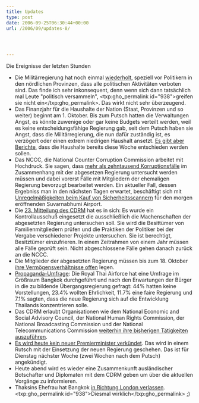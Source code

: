 ```yaml
---
title: Updates
type: post
date: 2006-09-25T06:30:44+00:00
url: /2006/09/updates-8/




---
```

Die Ereignisse der letzten Stunden

  * Die Militärregierung hat noch einmal [wiederholt][1], speziell vor Politikern in den nördlichen Provinzen, dass alle politischen Aktivitäten verboten sind. Das finde ich sehr inkonsequent, denn wenn sich dann tatsächlich mal Leute "politisch versammeln", <txp:gho_permalink id="938">greifen sie nicht ein</txp:gho_permalink>. Das wirkt nicht sehr überzeugend.
  * Das Finanzjahr für die Haushalte der Nation (Staat, Provinzen und so weiter) beginnt am 1. Oktober. Bis zum Putsch hatten die Verwaltungen Angst, es könnte zuwenige oder gar keine Budgets verteilt werden, weil es keine entscheidungsfähige Regierung gab, seit dem Putsch haben sie Angst, dass die Militärregierung, die nun dafür zuständig ist, es verzögert oder einen extrem niedrigen Haushalt ansetzt. [Es gibt aber Berichte][2], dass die Haushalte bereits diese Woche entschieden werden sollen.
  * Das <span class="caps">NCCC</span>, die National Counter Corruption Commission arbeitet mit Hochdruck. Sie sagen, dass [mehr als zehntausend Korruptionsfälle][3] im Zusammenhang mit der abgesetzen Regierung untersucht werden müssen und dabei vorerst Fälle mit Mitgliedern der ehemaligen Regierung bevorzugt bearbeitet werden. Ein aktueller Fall, dessen Ergebniss man in den nächsten Tagen erwartet, beschäftigt sich mit [Unregelmäßigkeiten beim Kauf von Sicherheitsscannern][4] für den morgen eröffnenden Suvarnabhumi Airport.
  * Die [23. Mitteilung des CDRM][5] hat es in sich: Es wurde ein Kontrollausschuß eingesetzt die ausschließlich die Machenschaften der abgesetzten Regierung untersuchen soll. Sie wird die Besittümer von Familienmitgliedern prüfen und die Praktiken der Politiker bei der Vergabe verschiedener Projekte untersuchen. Sie ist berechtigt, Besitztümer einzufrieren. In einem Zeitrahmen von einem Jahr müssen alle Fälle geprüft sein. Nicht abgeschlossene Fälle gehen danach zurück an die <span class="caps">NCCC</span>.
  * Die Mitglieder der abgesetzten Regierung müssen bis zum 18. Oktober [ihre Vermögensverhältnisse offen][6] legen.
  * [Propaganda-Umfrage][7]: Die Royal Thai Airforce hat eine Umfrage im Größraum Bangkok durchgeführt und nach den Erwartungen der Bürger in die zu bildende Übergangsregierung gefragt: 44% hatten keine Vorstellungen, 23.4% wollten Ehrlichkeit, 11.7% eine faire Regierung und 7.1% sagten, dass die neue Regierung sich auf die Entwicklung Thailands konzentrieren solle.
  * Das <span class="caps">CDRM</span> erlaubt Organisationen wie dem National Economic and Social Advisory Council, der National Human Rights Commission, der National Broadcasting Commission und der National Telecommunications Commission [weiterhin ihre bisherigen Tätigkeiten auszuführen][8].
  * [Es wird heute kein neuer Premierminister verkündet][9]. Das wird in einem Rutsch mit der Einsetzung der neuen Regierung geschehen. Das ist für Dienstag nächster Woche (zwei Wochen nach dem Putsch) angekündigt.
  * Heute abend wird es wieder eine Zusammenkunft ausländischer Botschafter und Diplomaten mit dem <span class="caps">CDRM</span> geben um über die aktuellen Vorgänge zu informieren.
  * Thaksins Ehefrau hat Bangkok [in Richtung London verlassen][10]. <txp:gho_permalink id="938">Diesmal wirklich</txp:gho_permalink> ;)

 [1]: http://www.nationmultimedia.com/2006/09/25/headlines/headlines_30014597.php
 [2]: http://www.nationmultimedia.com/breakingnews/read.php?newsid=30014592
 [3]: http://thainews.prd.go.th/newsenglish/previewnews.php?news_id=254909250016
 [4]: http://www.nationmultimedia.com/breakingnews/read.php?newsid=30014590
 [5]: http://thainews.prd.go.th/newsenglish/previewnews.php?news_id=254909250030
 [6]: http://www.bangkokpost.com/News/25Sep2006_news01.php
 [7]: http://www.nationmultimedia.com/2006/09/25/headlines/headlines_30014596.php
 [8]: http://thainews.prd.go.th/newsenglish/previewnews.php?news_id=254909250003
 [9]: http://thainews.prd.go.th/newsenglish/previewnews.php?news_id=254909250007
 [10]: http://www.nationmultimedia.com/2006/09/25/headlines/headlines_30014594.php
